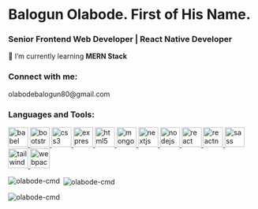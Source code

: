 <h1>Balogun Olabode. First of His Name.</h1>

<h3>Senior Frontend Web Developer | React Native Developer</h4>

🌱 I’m currently learning **MERN Stack**

<h3 align="left">Connect with me:</h3>
<p align="left">
  olabodebalogun80@gmail.com
</p>

<h3 align="left">Languages and Tools:</h3>
<p align="left">
  <a href="https://babeljs.io/" target="_blank" rel="noreferrer">
    <img src="https://cdn.jsdelivr.net/gh/devicons/devicon/icons/babel/babel-original.svg" alt="babel" width="40" height="40"/>
  </a>
  <a href="https://getbootstrap.com" target="_blank" rel="noreferrer">
    <img src="https://cdn.jsdelivr.net/gh/devicons/devicon/icons/bootstrap/bootstrap-original.svg" alt="bootstrap" width="40" height="40"/>
  </a>
  <a href="https://www.w3schools.com/css/" target="_blank" rel="noreferrer">
    <img src="https://cdn.jsdelivr.net/gh/devicons/devicon/icons/css3/css3-original.svg" alt="css3" width="40" height="40"/>
  </a>
  <a href="https://expressjs.com" target="_blank" rel="noreferrer">
    <img src="https://cdn.jsdelivr.net/gh/devicons/devicon/icons/express/express-original.svg" alt="express" width="40" height="40"/>
  </a>
  <a href="https://www.w3.org/html/" target="_blank" rel="noreferrer">
    <img src="https://cdn.jsdelivr.net/gh/devicons/devicon/icons/html5/html5-original.svg" alt="html5" width="40" height="40"/>
  </a>
  <a href="https://www.mongodb.com/" target="_blank" rel="noreferrer">
    <img src="https://cdn.jsdelivr.net/gh/devicons/devicon/icons/mongodb/mongodb-original.svg" alt="mongodb" width="40" height="40"/>
  </a>
  <a href="https://nextjs.org/" target="_blank" rel="noreferrer">
    <img src="https://cdn.worldvectorlogo.com/logos/nextjs.svg" alt="nextjs" width="40" height="40"/>
  </a>
  <a href="https://nodejs.org" target="_blank" rel="noreferrer">
    <img src="https://cdn.jsdelivr.net/gh/devicons/devicon/icons/nodejs/nodejs-original.svg" alt="nodejs" width="40" height="40"/>
  </a>
  <a href="https://reactjs.org/" target="_blank" rel="noreferrer">
    <img src="https://cdn.jsdelivr.net/gh/devicons/devicon/icons/react/react-original.svg" alt="react" width="40" height="40"/>
  </a>
  <a href="https://reactnative.dev/" target="_blank" rel="noreferrer">
    <img src="https://reactnative.dev/img/header_logo.svg" alt="reactnative" width="40" height="40"/>
  </a>
  <a href="https://sass-lang.com" target="_blank" rel="noreferrer">
    <img src="https://cdn.jsdelivr.net/gh/devicons/devicon/icons/sass/sass-original.svg" alt="sass" width="40" height="40"/>
  </a>
  <a href="https://tailwindcss.com/" target="_blank" rel="noreferrer">
    <img src="https://cdn.jsdelivr.net/gh/devicons/devicon/icons/tailwindcss/tailwindcss-original.svg" alt="tailwind" width="40" height="40"/>
  </a>
  <a href="https://webpack.js.org" target="_blank" rel="noreferrer">
    <img src="https://cdn.jsdelivr.net/gh/devicons/devicon/icons/webpack/webpack-original.svg" alt="webpack" width="40" height="40"/>
  </a>
</p>


<p><img align="left" src="https://github-readme-stats.vercel.app/api/top-langs?username=olabode-cmd&show_icons=true&locale=en&layout=compact" alt="olabode-cmd" /></p>

<p>&nbsp;<img align="center" src="https://github-readme-stats.vercel.app/api?username=olabode-cmd&show_icons=true&locale=en" alt="olabode-cmd" /></p>

<p><img align="center" src="https://github-readme-streak-stats.herokuapp.com/?user=olabode-cmd&" alt="olabode-cmd" /></p>
